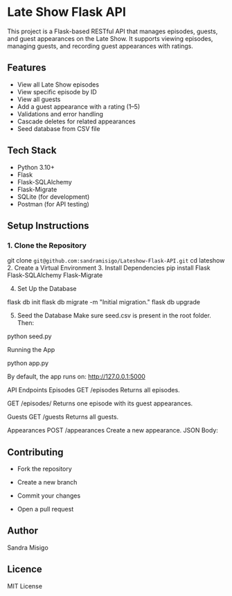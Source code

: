 # Late Show Flask API

This project is a Flask-based RESTful API that manages episodes, guests, and guest appearances on the Late Show. It supports viewing episodes, managing guests, and recording guest appearances with ratings.


## Features

- View all Late Show episodes
- View specific episode by ID
- View all guests
- Add a guest appearance with a rating (1–5)
- Validations and error handling
- Cascade deletes for related appearances
- Seed database from CSV file


## Tech Stack

- Python 3.10+
- Flask
- Flask-SQLAlchemy
- Flask-Migrate
- SQLite (for development)
- Postman (for API testing)


## Setup Instructions

### 1. Clone the Repository


git clone `git@github.com:sandramisigo/Lateshow-Flask-API.git`
cd lateshow
2. Create a Virtual Environment
3. Install Dependencies
pip install Flask Flask-SQLAlchemy Flask-Migrate

4. Set Up the Database

flask db init
flask db migrate -m "Initial migration."
flask db upgrade

5. Seed the Database
Make sure seed.csv is present in the root folder. Then:

python seed.py

Running the App

python app.py

By default, the app runs on: http://127.0.0.1:5000

API Endpoints
 Episodes
GET /episodes
Returns all episodes.

GET /episodes/<id>
Returns one episode with its guest appearances.

 Guests
GET /guests
Returns all guests.

 Appearances
POST /appearances
Create a new appearance. JSON Body:

## Contributing
* Fork the repository

* Create a new branch

* Commit your changes

* Open a pull request

## Author
Sandra Misigo

## Licence
MIT License